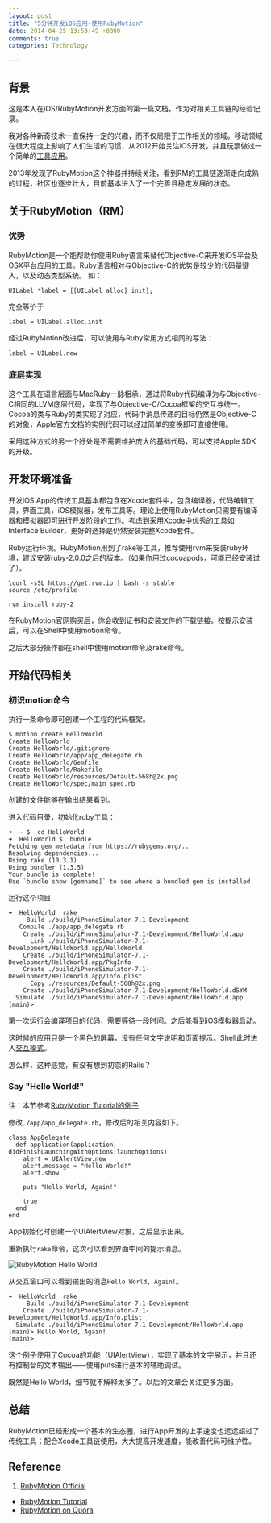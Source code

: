 ```yaml
---
layout: post
title: "5分钟开发iOS应用-使用RubyMotion"
date: 2014-04-25 13:53:49 +0800
comments: true
categories: Technology

---
```


## 背景
这是本人在iOS/RubyMotion开发方面的第一篇文档，作为对相关工具链的经验记录。

我对各种新奇技术一直保持一定的兴趣，而不仅局限于工作相关的领域。移动领域在很大程度上影响了人们生活的习惯，从2012开始关注iOS开发，并且玩票做过一个简单的[工具应用](https://itunes.apple.com/us/app/bei-shi-da-ren-zheng-wang-guan/id591059829?ls=1&mt=8)。

2013年发现了RubyMotion这个神器并持续关注，看到RM的工具链逐渐走向成熟的过程，社区也逐步壮大，目前基本进入了一个完善且稳定发展的状态。

## 关于RubyMotion（RM）

### 优势

RubyMotion是一个能帮助你使用Ruby语言来替代Objective-C来开发iOS平台及OSX平台应用的工具。Ruby语言相对与Objective-C的优势是较少的代码量键入，以及动态类型系统。
如：

    UILabel *label = [[UILabel alloc] init];

完全等价于

    label = UILabel.alloc.init

经过RubyMotion改进后，可以使用与Ruby常用方式相同的写法：

    label = UILabel.new

### 底层实现

这个工具在语言层面与MacRuby一脉相承，通过将Ruby代码编译为与Objective-C相同的LLVM底层代码，实现了与Objective-C/Cocoa框架的交互与统一。Cocoa的类与Ruby的类实现了对应，代码中消息传递的目标仍然是Objective-C的对象，Apple官方文档的实例代码可以经过简单的变换即可直接使用。

采用这种方式的另一个好处是不需要维护庞大的基础代码，可以支持Apple SDK的升级。


## 开发环境准备

开发iOS App的传统工具基本都包含在Xcode套件中，包含编译器，代码编辑工具，界面工具，iOS模拟器，发布工具等。理论上使用RubyMotion只需要有编译器和模拟器即可进行开发阶段的工作。考虑到采用Xcode中优秀的工具如Interface Builder，更好的选择是仍然安装完整Xcode套件。

Ruby运行环境。RubyMotion用到了rake等工具，推荐使用rvm来安装ruby环境，建议安装ruby-2.0.0之后的版本。（如果你用过cocoapods，可能已经安装过了）。

    \curl -sSL https://get.rvm.io | bash -s stable
    source /etc/profile
    
    rvm install ruby-2

在RubyMotion官网购买后，你会收到证书和安装文件的下载链接。按提示安装后，可以在Shell中使用motion命令。

之后大部分操作都在shell中使用motion命令及rake命令。

## 开始代码相关

### 初识motion命令

执行一条命令即可创建一个工程的代码框架。

    $ motion create HelloWorld
    Create HelloWorld
    Create HelloWorld/.gitignore
    Create HelloWorld/app/app_delegate.rb
    Create HelloWorld/Gemfile
    Create HelloWorld/Rakefile
    Create HelloWorld/resources/Default-568h@2x.png
    Create HelloWorld/spec/main_spec.rb

创建的文件能够在输出结果看到。

进入代码目录，初始化ruby工具：

    ➜  ~ $  cd HelloWorld
    ➜  HelloWorld $  bundle
    Fetching gem metadata from https://rubygems.org/..
    Resolving dependencies...
    Using rake (10.3.1) 
    Using bundler (1.3.5) 
    Your bundle is complete!
    Use `bundle show [gemname]` to see where a bundled gem is installed.

运行这个项目

    ➜  HelloWorld  rake
         Build ./build/iPhoneSimulator-7.1-Development
       Compile ./app/app_delegate.rb
        Create ./build/iPhoneSimulator-7.1-Development/HelloWorld.app
          Link ./build/iPhoneSimulator-7.1-Development/HelloWorld.app/HelloWorld
        Create ./build/iPhoneSimulator-7.1-Development/HelloWorld.app/PkgInfo
        Create ./build/iPhoneSimulator-7.1-Development/HelloWorld.app/Info.plist
          Copy ./resources/Default-568h@2x.png
        Create ./build/iPhoneSimulator-7.1-Development/HelloWorld.dSYM
      Simulate ./build/iPhoneSimulator-7.1-Development/HelloWorld.app
    (main)>    



第一次运行会编译项目的代码，需要等待一段时间。之后能看到iOS模拟器启动。

这时候的应用只是一个黑色的屏幕，没有任何文字说明和页面提示。Shell此时进入[交互模式](http://www.rubymotion.com/developer-center/articles/debugging/)。

怎么样，这种感觉，有没有想到初恋的Rails？

### Say "Hello World!"

注：本节参考[RubyMotion Tutorial的例子](http://rubymotion-tutorial.com/1-hello-motion/)

修改```./app/app_delegate.rb```，修改后的相关内容如下。

    class AppDelegate
      def application(application, didFinishLaunchingWithOptions:launchOptions)
        alert = UIAlertView.new
        alert.message = "Hello World!"
        alert.show
    
        puts "Hello World, Again!"
    
        true
      end
    end

App初始化时创建一个UIAlertView对象，之后显示出来。

重新执行```rake```命令，这次可以看到界面中间的提示消息。

![RubyMotion Hello World](/images/2014/rubymotion-hello-world-1-alert.png)

从交互窗口可以看到输出的消息```Hello World, Again!```。

    ➜  HelloWorld  rake
         Build ./build/iPhoneSimulator-7.1-Development
        Create ./build/iPhoneSimulator-7.1-Development/HelloWorld.app/Info.plist
      Simulate ./build/iPhoneSimulator-7.1-Development/HelloWorld.app
    (main)> Hello World, Again!
    (main)> 

这个例子使用了Cocoa的功能（UIAlertView），实现了基本的文字展示，并且还有控制台的文本输出——使用puts进行基本的辅助调试。

既然是Hello World，细节就不解释太多了。以后的文章会关注更多方面。

## 总结
RubyMotion已经形成一个基本的生态圈，进行App开发的上手速度也远远超过了传统工具；配合Xcode工具链使用，大大提高开发速度，能改善代码可维护性。

## Reference

1. [RubyMotion Official](http://www.rubymotion.com)
* [RubyMotion Tutorial](http://rubymotion-tutorial.com)
* [RubyMotion on Quora](http://www.quora.com/RubyMotion)
